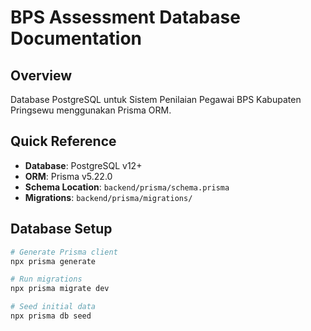 # BPS Assessment Database Documentation

## Overview
Database PostgreSQL untuk Sistem Penilaian Pegawai BPS Kabupaten Pringsewu menggunakan Prisma ORM.

## Quick Reference
- **Database**: PostgreSQL v12+
- **ORM**: Prisma v5.22.0
- **Schema Location**: `backend/prisma/schema.prisma`
- **Migrations**: `backend/prisma/migrations/`

## Database Setup
```bash
# Generate Prisma client
npx prisma generate

# Run migrations
npx prisma migrate dev

# Seed initial data  
npx prisma db seed